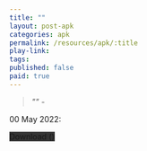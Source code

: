 ```yaml
---
title: ""
layout: post-apk
categories: apk
permalink: /resources/apk/:title
play-link: 
tags:
published: false
paid: true
---
```


> _"" - <a href=""></a>_

<span class="timestamp">00 May 2022:</span> 

<div class="text-center">
    <a class="btn btn-dark btn-block w-100" onclick='apk("")' style="text-decoration: none; background-color: #333;"> Download <b></b> ()</a>
</div>
